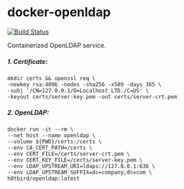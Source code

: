 # docker-openldap

[![Build Status](https://travis-ci.org/h0tbird/docker-openldap.svg?branch=master)](https://travis-ci.org/h0tbird/docker-openldap)

Containerized OpenLDAP service.

##### 1. Certificate:

```
mkdir certs && openssl req \
-newkey rsa:4096 -nodes -sha256 -x509 -days 365 \
-subj '/CN=127.0.0.1/O=Localhost LTD./C=US' \
-keyout certs/server-key.pem -out certs/server-crt.pem
```

##### 2. OpenLDAP:

```
docker run -it --rm \
--net host --name openldap \
--volume ${PWD}/certs:/certs \
--env CA_CERT_PATH=/certs \
--env CERT_FILE=/certs/server-crt.pem \
--env CERT_KEY_FILE=/certs/server-key.pem \
--env LDAP_UPSTREAM_URI=ldaps://127.0.0.1:636 \
--env LDAP_UPSTREAM_SUFFIX=dc=company,dc=com \
h0tbird/openldap:latest
```
